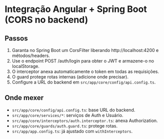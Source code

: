 # Integração Angular + Spring Boot (CORS no backend)
## Passos
1. Garanta no Spring Boot um CorsFilter liberando http://localhost:4200 e métodos/headers.
2. Use o endpoint POST /auth/login para obter o JWT e armazene-o no localStorage.
3. O interceptor anexa automaticamente o token em todas as requisições.
4. O guard protege rotas internas (adicione onde precisar).
5. Configure a URL do backend em `src/app/core/config/api.config.ts`.

## Onde mexer
- `src/app/core/config/api.config.ts`: base URL do backend.
- `src/app/core/services/*`: serviços de Auth e Usuário.
- `src/app/core/interceptors/auth.interceptor.ts`: anexa Authorization.
- `src/app/core/guards/auth.guard.ts`: protege rotas.
- `src/app/app.config.ts`: já ajustado com `withInterceptors`.
